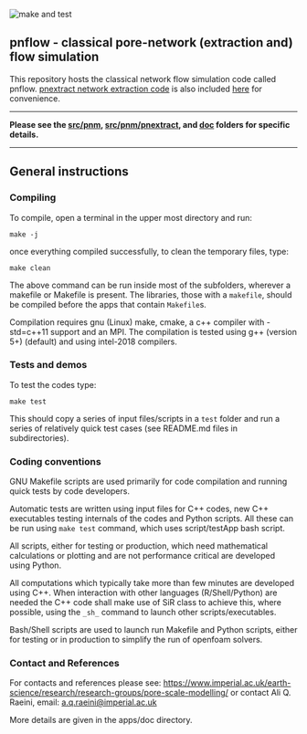 ![make and test](https://github.com/aliraeini/pnflow/workflows/make%20and%20test/badge.svg)

##  pnflow - classical pore-network (extraction and) flow simulation

This repository hosts the classical network flow simulation code called pnflow. 
[pnextract network extraction code](https://github.com/aliraeini/pnextract) is also included [here](src/pnm/pnextract) for convenience.


 ----------------------------------------------------------------
 
 **Please see the [src/pnm](src/pnm), [src/pnm/pnextract](src/pnm/pnextract), and [doc](doc) folders for specific details.**
 
 ----------------------------------------------------------------


## General instructions

### Compiling

To compile, open a terminal in the upper most directory and run:

 `make -j`

once everything compiled successfully, to clean the temporary files, type:

 `make clean`

The above command can be run inside most of the subfolders, wherever a 
makefile or Makefile is present.  The libraries, those with a `makefile`,
should be compiled before the apps that contain `Makefile`s.

Compilation requires gnu (Linux) make, cmake, a c++ compiler with -std=c++11
support and an MPI. The compilation is tested using g++ (version 5+) (default)
and using intel-2018 compilers.


### Tests and demos
To test the codes type:

 `make test`

This should copy a series of input files/scripts in a `test` folder and 
run a series of relatively quick test cases (see README.md files in 
subdirectories).  

### Coding conventions

GNU Makefile scripts are used primarily for code compilation and 
running quick tests by code developers.

Automatic tests are written using input files for C++ codes, new C++ 
executables testing internals of the codes and Python scripts. All 
these can be run using `make test` command, which uses 
script/testApp bash script.

All scripts, either for testing or production, which need mathematical 
calculations or plotting and are not performance critical are developed 
using Python.   

All computations which typically take more than few minutes are 
developed using C++.  When interaction with other languages 
(R/Shell/Python) are needed the C++ code shall make use of SiR class to 
achieve this, where possible, using the `_sh_` command to launch other 
scripts/executables.


Bash/Shell scripts are used to launch run Makefile and Python scripts, 
either for testing or in production to simplify the run of openfoam 
solvers.  



### Contact and References ###

For contacts and references please see: 
https://www.imperial.ac.uk/earth-science/research/research-groups/pore-scale-modelling/
or contact Ali Q. Raeini, email: a.q.raeini@imperial.ac.uk

More details are given in the apps/doc directory.

